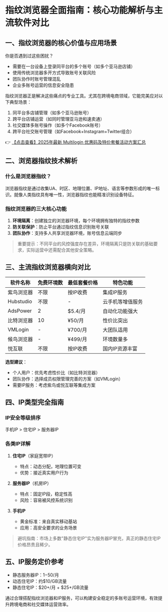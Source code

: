# 指纹浏览器全面指南：核心功能解析与主流软件对比

## 一、指纹浏览器的核心价值与应用场景

你是否遇到过这些困扰？
- 需要在一台设备上登录同平台的多个账号（如多个亚马逊店铺）
- 使用传统浏览器多开方式导致账号关联风险
- 团队协作时账号管理混乱
- 企业多账号运营的信息安全隐患

指纹浏览器正是解决这些痛点的专业工具。尤其在跨境电商领域，它能完美应对以下典型场景：
1. 同平台多店铺管理（如多个亚马逊账号）
2. 跨平台店铺运营（如同时管理亚马逊和速卖通）
3. 社交媒体多账号操作（如多个Facebook账号）
4. 跨平台社交账号管理（如Facebook+Instagram+Twitter组合）

👉 [【点击查看】2025年最新 Multilogin 优惠码及特价套餐活动方案汇总](https://bit.ly/multIlogin)

## 二、浏览器指纹技术解析

### 什么是浏览器指纹？
浏览器指纹是通过收集UA、时区、地理位置、IP地址、语言等参数形成的唯一标识。就像人类指纹具有唯一性，浏览器指纹也能精准识别设备特征。

### 指纹浏览器的三大核心功能
1. **环境隔离**：创建独立的浏览器环境，每个环境拥有独特的指纹参数
2. **防关联保护**：防止平台通过指纹信息识别账号关联
3. **团队协作**：支持多人共享浏览器环境，账号信息云端同步

> 重要提示：不同平台的风控强度存在差异，环境隔离只是防关联的基础要求，实际运营中还需配合其他安全策略。

## 三、主流指纹浏览器横向对比

| 软件名称       | 免费环境数 | 最低套餐价格 | 特色功能               |
|----------------|------------|--------------|------------------------|
| 紫鸟浏览器     | 不限       | 按IP收费     | 集成IP服务             |
| Hubstudio      | 不限       | -            | 云手机等增值服务       |
| AdsPower       | 2          | $5.4/月      | 自动化功能强大         |
| 比特浏览器     | 10         | ¥50/月       | 性价比突出             |
| VMLogin        | -          | ¥700/月      | 大团队适用             |
| 候鸟浏览器     | -          | ¥499/月      | 环境数量多             |
| 悦互联         | 不限       | 按IP收费     | 国内IP资源丰富         |

**选型建议**：
- 个人用户：优先考虑性价比（如比特浏览器）
- 团队协作：选择成员权限管理完善的方案（如VMLogin）
- 需要IP服务：考虑紫鸟或悦互联等集成方案

## 四、IP类型完全指南

### IP安全等级排序
手机IP > 住宅IP > 服务器IP

### 各类IP详解
1. **住宅IP**（家庭宽带IP）
   - 特点：动态分配，地理位置可变
   - 优势：接近真实用户行为

2. **服务器IP**（机房IP）
   - 特点：固定IP段，稳定性高
   - 风险：容易被风控系统识别

3. **手机IP**
   - 黄金标准：来自真实移动基站
   - 应用：高安全要求的业务场景

> 避坑指南：市场上多数"静态住宅IP"实为服务器IP冒充，真正的静态住宅IP价格昂贵且稀少。

## 五、IP服务定价参考
- 静态服务器IP：$1-$50/月
- 动态住宅IP：约$10/GB流量
- 静态住宅IP：$20+/月 + $25+/GB流量

通过合理搭配指纹浏览器和IP服务，可以构建安全稳定的多账号运营环境，有效提升跨境电商和社交媒体运营效率。